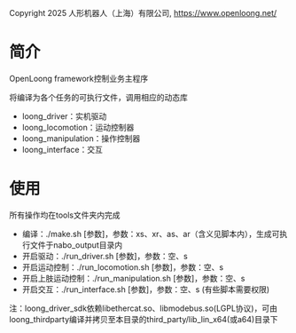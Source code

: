 Copyright 2025 人形机器人（上海）有限公司, https://www.openloong.net/

# 简介

OpenLoong framework控制业务主程序

将编译为各个任务的可执行文件，调用相应的动态库

* loong_driver：实机驱动
* loong_locomotion：运动控制器
* loong_manipulation：操作控制器
* loong_interface：交互

# 使用

所有操作均在tools文件夹内完成

* 编译：./make.sh [参数]，参数：xs、xr、as、ar（含义见脚本内），生成可执行文件于nabo_output目录内
* 开启驱动：./run_driver.sh [参数]，参数：空、s
* 开启运动控制：./run_locomotion.sh [参数]，参数：空、s
* 开启上肢运动控制：./run_manipulation.sh [参数]，参数：空、s
* 开启交互：./run_interface.sh [参数]，参数：空、s
  (有些脚本需要权限)

注：loong_driver_sdk依赖libethercat.so、libmodebus.so(LGPL协议)，可由loong_thirdparty编译并拷贝至本目录的third_party/lib_lin_x64(或a64)目录下
